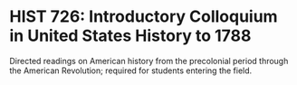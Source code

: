 # HIST 726: Introductory Colloquium in United States History to 1788

Directed readings on American history from the precolonial period through the American Revolution; required for students entering the field.